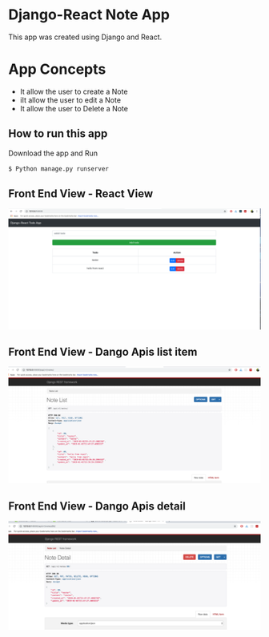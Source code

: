  # Django-React Note App
This app was created using Django and React.  




 # App Concepts
<ul>

 <li>It allow the user to create a Note </li>
  <li>iIt allow the user to edit a Note</li>
  <li>It allow the user to Delete a Note</li>
 
</ul>

## How to run this app

Download the app and Run
```bash
$ Python manage.py runserver 
```
 
 ## Front End View - React View
 ![Alt text](frontend/src/front.png "Home" )

  ## Front End View - Dango Apis list item
 ![Alt text](frontend/src/back1.png "back1" )


  ## Front End View - Dango Apis detail 
 ![Alt text](frontend/src/back2.png "back2" )